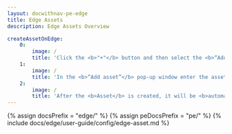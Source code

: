 ```yaml
---
layout: docwithnav-pe-edge
title: Edge Assets
description: Edge Assets Overview

createAssetOnEdge:
    0:
        image: /
        title: 'Click the <b>"+"</b> button and then select the <b>“Add new asset”</b> option.<ul><li>The <b>"Import assets"</b> option allows <a href="/docs/user-guide/bulk-provisioning/#bulk-provisioning-overview" target="_blank">bulk deployment</a> using the CSV file.</li></ul>'
    1:
        image: /
        title: 'In the <b>“Add asset”</b> pop-up window enter the asset name in the <b>“Name”</b> field and select the asset profile in the <b>“Asset profile”</b> field. The device profile is preset to <b>"default"</b>. Other fields are optional. Click the <b>“Add”</b> button.'
    2:
        image: /
        title: 'After the <b>Asset</b> is created, it will be <b>automatically provisioned</b> to the Cloud.'
---
```


{% assign docsPrefix = "edge/" %}
{% assign peDocsPrefix = "pe/" %}
{% include docs/edge/user-guide/config/edge-asset.md %}



